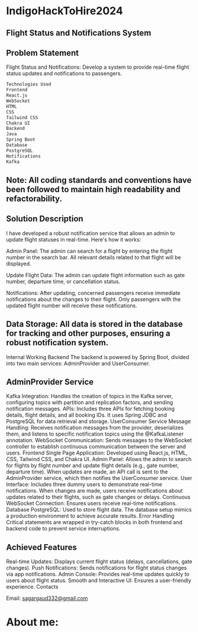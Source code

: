 # IndigoHackToHire2024
## Flight Status and Notifications System
## Problem Statement
Flight Status and Notifications: Develop a system to provide real-time flight status updates and notifications to passengers.

```sh
Technologies Used
Frontend
React.js
WebSocket
HTML
CSS
Tailwind CSS
Chakra UI
Backend
Java
Spring Boot
Database
PostgreSQL
Notifications
Kafka
```

## Note: All coding standards and conventions have been followed to maintain high readability and refactorability.


## Solution Description
I have developed a robust notification service that allows an admin to update flight statuses in real-time. Here's how it works:

Admin Panel: The admin can search for a flight by entering the flight number in the search bar. All relevant details related to that flight will be displayed.

Update Flight Data: The admin can update flight information such as gate number, departure time, or cancellation status.

Notifications: After updating, concerned passengers receive immediate notifications about the changes to their flight. Only passengers with the updated flight number will receive these notifications.

## Data Storage: All data is stored in the database for tracking and other purposes, ensuring a robust notification system.

Internal Working
Backend
The backend is powered by Spring Boot, divided into two main services: AdminProvider and UserConsumer.

## AdminProvider Service
Kafka Integration: Handles the creation of topics in the Kafka server, configuring topics with partition and replication factors, and sending notification messages.
APIs: Includes three APIs for fetching booking details, flight details, and all booking IDs. It uses Spring JDBC and PostgreSQL for data retrieval and storage.
UserConsumer Service
Message Handling: Receives notification messages from the provider, deserializes them, and listens to specific notification topics using the @KafkaListener annotation.
WebSocket Communication: Sends messages to the WebSocket controller to establish continuous communication between the server and users.
Frontend
Single Page Application: Developed using React.js, HTML, CSS, Tailwind CSS, and Chakra UI.
Admin Panel: Allows the admin to search for flights by flight number and update flight details (e.g., gate number, departure time). When updates are made, an API call is sent to the AdminProvider service, which then notifies the UserConsumer service.
User Interface: Includes three dummy users to demonstrate real-time notifications. When changes are made, users receive notifications about updates related to their flights, such as gate changes or delays.
Continuous WebSocket Connection: Ensures users receive real-time notifications.
Database
PostgreSQL: Used to store flight data. The database setup mimics a production environment to achieve accurate results.
Error Handling
Critical statements are wrapped in try-catch blocks in both frontend and backend code to prevent service interruptions.

## Achieved Features
Real-time Updates: Displays current flight status (delays, cancellations, gate changes).
Push Notifications: Sends notifications for flight status changes via app notifications.
Admin Console: Provides real-time updates quickly to users about flight status.
Smooth and Interactive UI: Ensures a user-friendly experience.
Contacts

Email: sagargaud332@gmail.com
# About me:
<a href="https://www.linkedin.com/in/sagargaud332/" target="_blank"><img alt="" src="https://img.shields.io/badge/LinkedIn-000?logo=linkedin&logoColor=0A66C2&style=for-the-badge" style="vertical-align:center" /></a>
